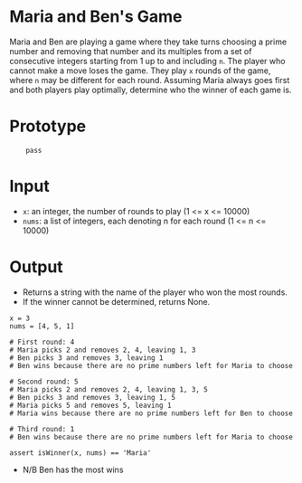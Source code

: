 # Maria and Ben's Game
Maria and Ben are playing a game where they take turns choosing a prime number and removing that number and its multiples from a set of consecutive integers starting from 1 up to and including `n`. The player who cannot make a move loses the game. They play `x` rounds of the game, where `n` may be different for each round. Assuming Maria always goes first and both players play optimally, determine who the winner of each game is.

# Prototype

``` * def isWinner(x: int, nums: List[int]) -> Union[str, None]:
    pass
```

# Input
*  `x`: an integer, the number of rounds to play (1 <= x <= 10000)
* `nums`: a list of integers, each denoting n for each round (1 <= n <= 10000)

# Output
* Returns a string with the name of the player who won the most rounds.
* If the winner cannot be determined, returns None.

```
x = 3
nums = [4, 5, 1]

# First round: 4
# Maria picks 2 and removes 2, 4, leaving 1, 3
# Ben picks 3 and removes 3, leaving 1
# Ben wins because there are no prime numbers left for Maria to choose

# Second round: 5
# Maria picks 2 and removes 2, 4, leaving 1, 3, 5
# Ben picks 3 and removes 3, leaving 1, 5
# Maria picks 5 and removes 5, leaving 1
# Maria wins because there are no prime numbers left for Ben to choose

# Third round: 1
# Ben wins because there are no prime numbers left for Maria to choose

assert isWinner(x, nums) == 'Maria'

```  

* N/B
Ben has the most wins
